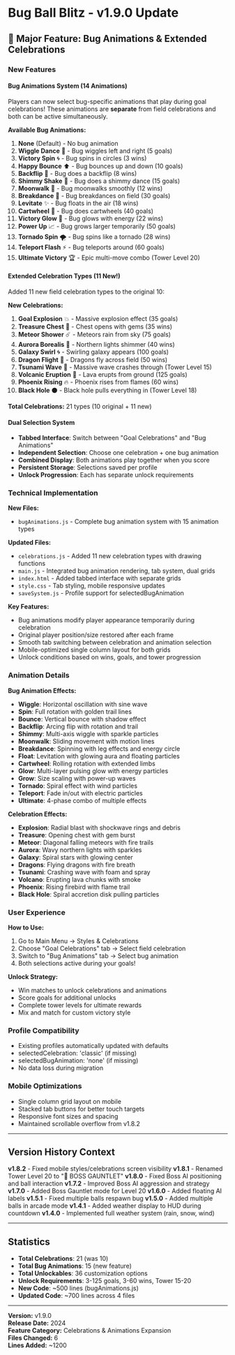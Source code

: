 # Bug Ball Blitz - v1.9.0 Update

## 🎉 Major Feature: Bug Animations & Extended Celebrations

### New Features

#### Bug Animations System (14 Animations)
Players can now select bug-specific animations that play during goal celebrations! These animations are **separate** from field celebrations and both can be active simultaneously.

**Available Bug Animations:**
1. **None** (Default) - No bug animation
2. **Wiggle Dance** 🕺 - Bug wiggles left and right (5 goals)
3. **Victory Spin** 🌀 - Bug spins in circles (3 wins)
4. **Happy Bounce** ⬆️ - Bug bounces up and down (10 goals)
5. **Backflip** 🤸 - Bug does a backflip (8 wins)
6. **Shimmy Shake** 💃 - Bug does a shimmy dance (15 goals)
7. **Moonwalk** 🌙 - Bug moonwalks smoothly (12 wins)
8. **Breakdance** 🎪 - Bug breakdances on field (30 goals)
9. **Levitate** ✨ - Bug floats in the air (18 wins)
10. **Cartwheel** 🎡 - Bug does cartwheels (40 goals)
11. **Victory Glow** 💫 - Bug glows with energy (22 wins)
12. **Power Up** 📈 - Bug grows larger temporarily (50 goals)
13. **Tornado Spin** 🌪️ - Bug spins like a tornado (28 wins)
14. **Teleport Flash** ⚡ - Bug teleports around (60 goals)
15. **Ultimate Victory** 🏆 - Epic multi-move combo (Tower Level 20)

#### Extended Celebration Types (11 New!)
Added 11 new field celebration types to the original 10:

**New Celebrations:**
1. **Goal Explosion** 💥 - Massive explosion effect (35 goals)
2. **Treasure Chest** 💎 - Chest opens with gems (35 wins)
3. **Meteor Shower** ☄️ - Meteors rain from sky (75 goals)
4. **Aurora Borealis** 🌌 - Northern lights shimmer (40 wins)
5. **Galaxy Swirl** 🌀 - Swirling galaxy appears (100 goals)
6. **Dragon Flight** 🐉 - Dragons fly across field (50 wins)
7. **Tsunami Wave** 🌊 - Massive wave crashes through (Tower Level 15)
8. **Volcanic Eruption** 🌋 - Lava erupts from ground (125 goals)
9. **Phoenix Rising** 🔥 - Phoenix rises from flames (60 wins)
10. **Black Hole** ⚫ - Black hole pulls everything in (Tower Level 18)

**Total Celebrations:** 21 types (10 original + 11 new)

#### Dual Selection System
- **Tabbed Interface**: Switch between "Goal Celebrations" and "Bug Animations"
- **Independent Selection**: Choose one celebration + one bug animation
- **Combined Display**: Both animations play together when you score
- **Persistent Storage**: Selections saved per profile
- **Unlock Progression**: Each has separate unlock requirements

### Technical Implementation

**New Files:**
- `bugAnimations.js` - Complete bug animation system with 15 animation types

**Updated Files:**
- `celebrations.js` - Added 11 new celebration types with drawing functions
- `main.js` - Integrated bug animation rendering, tab system, dual grids
- `index.html` - Added tabbed interface with separate grids
- `style.css` - Tab styling, mobile responsive updates
- `saveSystem.js` - Profile support for selectedBugAnimation

**Key Features:**
- Bug animations modify player appearance temporarily during celebration
- Original player position/size restored after each frame
- Smooth tab switching between celebration and animation selection
- Mobile-optimized single column layout for both grids
- Unlock conditions based on wins, goals, and tower progression

### Animation Details

**Bug Animation Effects:**
- **Wiggle**: Horizontal oscillation with sine wave
- **Spin**: Full rotation with golden trail lines
- **Bounce**: Vertical bounce with shadow effect
- **Backflip**: Arcing flip with rotation and trail
- **Shimmy**: Multi-axis wiggle with sparkle particles
- **Moonwalk**: Sliding movement with motion lines
- **Breakdance**: Spinning with leg effects and energy circle
- **Float**: Levitation with glowing aura and floating particles
- **Cartwheel**: Rolling rotation with extended limbs
- **Glow**: Multi-layer pulsing glow with energy particles
- **Grow**: Size scaling with power-up waves
- **Tornado**: Spiral effect with wind particles
- **Teleport**: Fade in/out with electric particles
- **Ultimate**: 4-phase combo of multiple effects

**Celebration Effects:**
- **Explosion**: Radial blast with shockwave rings and debris
- **Treasure**: Opening chest with gem burst
- **Meteor**: Diagonal falling meteors with fire trails
- **Aurora**: Wavy northern lights with sparkles
- **Galaxy**: Spiral stars with glowing center
- **Dragons**: Flying dragons with fire breath
- **Tsunami**: Crashing wave with foam and spray
- **Volcano**: Erupting lava chunks with smoke
- **Phoenix**: Rising firebird with flame trail
- **Black Hole**: Spiral accretion disk pulling particles

### User Experience

**How to Use:**
1. Go to Main Menu → Styles & Celebrations
2. Choose "Goal Celebrations" tab → Select field celebration
3. Switch to "Bug Animations" tab → Select bug animation
4. Both selections active during your goals!

**Unlock Strategy:**
- Win matches to unlock celebrations and animations
- Score goals for additional unlocks
- Complete tower levels for ultimate rewards
- Mix and match for custom victory style

### Profile Compatibility
- Existing profiles automatically updated with defaults
- selectedCelebration: 'classic' (if missing)
- selectedBugAnimation: 'none' (if missing)
- No data loss during migration

### Mobile Optimizations
- Single column grid layout on mobile
- Stacked tab buttons for better touch targets
- Responsive font sizes and spacing
- Maintained scrollable overflow from v1.8.2

---

## Version History Context

**v1.8.2** - Fixed mobile styles/celebrations screen visibility
**v1.8.1** - Renamed Tower Level 20 to "👑 BOSS GAUNTLET"
**v1.8.0** - Fixed Boss AI positioning and ball interaction
**v1.7.2** - Improved Boss AI aggression and strategy
**v1.7.0** - Added Boss Gauntlet mode for Level 20
**v1.6.0** - Added floating AI labels
**v1.5.1** - Fixed multiple balls respawn bug
**v1.5.0** - Added multiple balls in arcade mode
**v1.4.1** - Added weather display to HUD during countdown
**v1.4.0** - Implemented full weather system (rain, snow, wind)

---

## Statistics

- **Total Celebrations**: 21 (was 10)
- **Total Bug Animations**: 15 (new feature)
- **Total Unlockables**: 36 customization options
- **Unlock Requirements**: 3-125 goals, 3-60 wins, Tower 15-20
- **New Code**: ~500 lines (bugAnimations.js)
- **Updated Code**: ~700 lines across 4 files

---

**Version:** v1.9.0  
**Release Date:** 2024  
**Feature Category:** Celebrations & Animations Expansion  
**Files Changed:** 6  
**Lines Added:** ~1200
